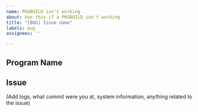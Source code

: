 ```yaml
---
name: PKGBUILD isn't working
about: Use this if a PKGBUILD isn't working
title: "[BUG] Issue name"
labels: bug
assignees: ''

---
```


## Program Name

## Issue
(Add logs, what commit were you at, system information, anything related to the issue)
